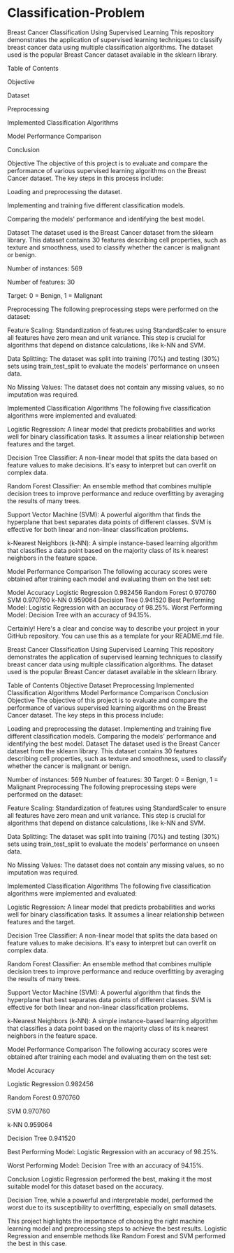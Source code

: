 # Classification-Problem
Breast Cancer Classification Using Supervised Learning
This repository demonstrates the application of supervised learning techniques to classify breast cancer data using multiple classification algorithms. The dataset used is the popular Breast Cancer dataset available in the sklearn library.

Table of Contents

Objective

Dataset

Preprocessing

Implemented Classification Algorithms

Model Performance Comparison

Conclusion

Objective
The objective of this project is to evaluate and compare the performance of various supervised learning algorithms on the Breast Cancer dataset. The key steps in this process include:

Loading and preprocessing the dataset.

Implementing and training five different classification models.

Comparing the models' performance and identifying the best model.

Dataset
The dataset used is the Breast Cancer dataset from the sklearn library. This dataset contains 30 features describing cell properties, such as texture and smoothness, used to classify whether the cancer is malignant or benign.

Number of instances: 569

Number of features: 30

Target: 0 = Benign, 1 = Malignant

Preprocessing
The following preprocessing steps were performed on the dataset:

Feature Scaling: Standardization of features using StandardScaler to ensure all features have zero mean and unit variance. This step is crucial for algorithms that depend on distance calculations, like k-NN and SVM.

Data Splitting: The dataset was split into training (70%) and testing (30%) sets using train_test_split to evaluate the models' performance on unseen data.

No Missing Values: The dataset does not contain any missing values, so no imputation was required.

Implemented Classification Algorithms
The following five classification algorithms were implemented and evaluated:

Logistic Regression: A linear model that predicts probabilities and works well for binary classification tasks. It assumes a linear relationship between features and the target.

Decision Tree Classifier: A non-linear model that splits the data based on feature values to make decisions. It's easy to interpret but can overfit on complex data.

Random Forest Classifier: An ensemble method that combines multiple decision trees to improve performance and reduce overfitting by averaging the results of many trees.

Support Vector Machine (SVM): A powerful algorithm that finds the hyperplane that best separates data points of different classes. SVM is effective for both linear and non-linear classification problems.

k-Nearest Neighbors (k-NN): A simple instance-based learning algorithm that classifies a data point based on the majority class of its k nearest neighbors in the feature space.

Model Performance Comparison
The following accuracy scores were obtained after training each model and evaluating them on the test set:

Model	Accuracy
Logistic Regression	0.982456
Random Forest	0.970760
SVM	0.970760
k-NN	0.959064
Decision Tree	0.941520
Best Performing Model: Logistic Regression with an accuracy of 98.25%.
Worst Performing Model: Decision Tree with an accuracy of 94.15%.



Certainly! Here's a clear and concise way to describe your project in your GitHub repository. You can use this as a template for your README.md file.

Breast Cancer Classification Using Supervised Learning
This repository demonstrates the application of supervised learning techniques to classify breast cancer data using multiple classification algorithms. The dataset used is the popular Breast Cancer dataset available in the sklearn library.

Table of Contents
Objective
Dataset
Preprocessing
Implemented Classification Algorithms
Model Performance Comparison
Conclusion
Objective
The objective of this project is to evaluate and compare the performance of various supervised learning algorithms on the Breast Cancer dataset. The key steps in this process include:

Loading and preprocessing the dataset.
Implementing and training five different classification models.
Comparing the models' performance and identifying the best model.
Dataset
The dataset used is the Breast Cancer dataset from the sklearn library. This dataset contains 30 features describing cell properties, such as texture and smoothness, used to classify whether the cancer is malignant or benign.

Number of instances: 569
Number of features: 30
Target: 0 = Benign, 1 = Malignant
Preprocessing
The following preprocessing steps were performed on the dataset:

Feature Scaling: Standardization of features using StandardScaler to ensure all features have zero mean and unit variance. This step is crucial for algorithms that depend on distance calculations, like k-NN and SVM.

Data Splitting: The dataset was split into training (70%) and testing (30%) sets using train_test_split to evaluate the models' performance on unseen data.

No Missing Values: The dataset does not contain any missing values, so no imputation was required.

Implemented Classification Algorithms
The following five classification algorithms were implemented and evaluated:

Logistic Regression: A linear model that predicts probabilities and works well for binary classification tasks. It assumes a linear relationship between features and the target.

Decision Tree Classifier: A non-linear model that splits the data based on feature values to make decisions. It's easy to interpret but can overfit on complex data.

Random Forest Classifier: An ensemble method that combines multiple decision trees to improve performance and reduce overfitting by averaging the results of many trees.

Support Vector Machine (SVM): A powerful algorithm that finds the hyperplane that best separates data points of different classes. SVM is effective for both linear and non-linear classification problems.

k-Nearest Neighbors (k-NN): A simple instance-based learning algorithm that classifies a data point based on the majority class of its k nearest neighbors in the feature space.

Model Performance Comparison
The following accuracy scores were obtained after training each model and evaluating them on the test set:

Model	Accuracy

Logistic Regression	0.982456

Random Forest	0.970760

SVM	0.970760

k-NN	0.959064

Decision Tree	0.941520

Best Performing Model: Logistic Regression with an accuracy of 98.25%.

Worst Performing Model: Decision Tree with an accuracy of 94.15%.

Conclusion
Logistic Regression performed the best, making it the most suitable model for this dataset based on the accuracy.

Decision Tree, while a powerful and interpretable model, performed the worst due to its susceptibility to overfitting, especially on small datasets.

This project highlights the importance of choosing the right machine learning model and preprocessing steps to achieve the best results. Logistic Regression and ensemble methods like Random Forest and SVM performed the best in this case.
